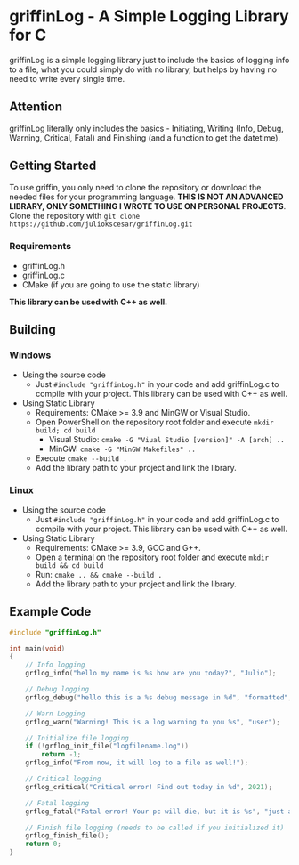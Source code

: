 ﻿# griffinLog - A Simple Logging Library for C
griffinLog is a simple logging library just to include the basics of logging info to a file, what you could simply do with no library, but helps by having no need to write every single time.

## Attention
griffinLog literally only includes the basics - Initiating, Writing (Info, Debug, Warning, Critical, Fatal) and Finishing (and a function to get the datetime).

## Getting Started
To use griffin, you only need to clone the repository or download the needed files for your programming language. **THIS IS NOT AN ADVANCED LIBRARY, ONLY SOMETHING I WROTE TO USE ON PERSONAL PROJECTS**.
Clone the repository with `git clone https://github.com/juliokscesar/griffinLog.git`

### Requirements
- griffinLog.h
- griffinLog.c
- CMake (if you are going to use the static library)

**This library can be used with C++ as well.**

## Building
### Windows
- Using the source code 
    - Just `#include "griffinLog.h"` in your code and add griffinLog.c to compile with your project. This library can be used with C++ as well.
- Using Static Library
    - Requirements: CMake >= 3.9 and MinGW or Visual Studio.
    - Open PowerShell on the repository root folder and execute `mkdir build; cd build`
        - Visual Studio: `cmake -G "Viual Studio [version]" -A [arch] ..` 
        - MinGW: `cmake -G "MinGW Makefiles" ..`
    - Execute `cmake --build .`
    - Add the library path to your project and link the library.

### Linux
- Using the source code
    - Just `#include "griffinLog.h"` in your code and add griffinLog.c to compile with your project. This library can be used with C++ as well.
- Using Static Library
    - Requirements: CMake >= 3.9, GCC and G++.
    - Open a terminal on the repository root folder and execute `mkdir build && cd build`
    - Run: `cmake .. && cmake --build .`
    - Add the library path to your project and link the library.

## Example Code
```c
#include "griffinLog.h"

int main(void)
{
    // Info logging
    grflog_info("hello my name is %s how are you today?", "Julio");

    // Debug logging
    grflog_debug("hello this is a %s debug message in %d", "formatted", 2021);

    // Warn Logging
    grflog_warn("Warning! This is a log warning to you %s", "user");

    // Initialize file logging
    if (!grflog_init_file("logfilename.log"))
        return -1;
    grflog_info("From now, it will log to a file as well!");

    // Critical logging
    grflog_critical("Critical error! Find out today in %d", 2021);

    // Fatal logging
    grflog_fatal("Fatal error! Your pc will die, but it is %s", "just a joke");

    // Finish file logging (needs to be called if you initialized it)
    grflog_finish_file();
    return 0;
}
```
